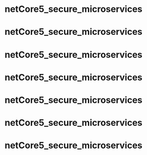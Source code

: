 # netCore5_secure_microservices
# netCore5_secure_microservices
# netCore5_secure_microservices
# netCore5_secure_microservices
# netCore5_secure_microservices
# netCore5_secure_microservices
# netCore5_secure_microservices
